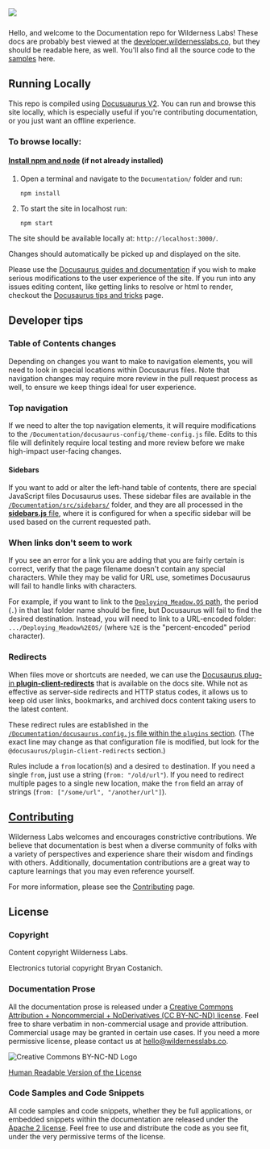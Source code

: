 <img src="Design/banner.jpg" style="margin-bottom:10px" />

Hello, and welcome to the Documentation repo for Wilderness Labs! These docs are probably best viewed at the [developer.wildernesslabs.co](http://developer.wildernesslabs.co), but they should be readable here, as well. You'll also find all the source code to the [samples](samples/) here.

## Running Locally

This repo is compiled using [Docusuaurus V2](https://docusaurus.io/docs/2.x). You can run and browse this site locally, which is especially useful if you're contributing documentation, or you just want an offline experience.

### To browse locally:

#### [Install npm and node](https://docs.npmjs.com/downloading-and-installing-node-js-and-npm) (if not already installed)

1. Open a terminal and navigate to the `Documentation/` folder and run:

    ```console
    npm install
    ```

1. To start the site in localhost run:

    ```console
    npm start
    ```

The site should be available locally at: `http://localhost:3000/`.

Changes should automatically be picked up and displayed on the site.

Please use the [Docusaurus guides and documentation](https://docusaurus.io/docs/2.x) if you wish to make serious modifications to the user experience of the site. If you run into any issues editing content, like getting links to resolve or html to render, checkout the [Docusaurus tips and tricks](Contributing/docusaurus-tips) page.

## Developer tips

### Table of Contents changes

Depending on changes you want to make to navigation elements, you will need to look in special locations within Docusaurus files. Note that navigation changes may require more review in the pull request process as well, to ensure we keep things ideal for user experience.

### Top navigation

If we need to alter the top navigation elements, it will require modifications to the `/Documentation/docusaurus-config/theme-config.js` file. Edits to this file will definitely require local testing and more review before we make high-impact user-facing changes.

#### Sidebars

If you want to add or alter the left-hand table of contents, there are special JavaScript files Docusaurus uses. These sidebar files are available in the [`/Documentation/src/sidebars/`](https://github.com/WildernessLabs/Documentation/tree/main/src/sidebars) folder, and they are all processed in the [**sidebars.js** file](https://github.com/WildernessLabs/Documentation/blob/main/src/sidebars/sidebars.js), where it is configured for when a specific sidebar will be used based on the current requested path.

### When links don't seem to work

If you see an error for a link you are adding that you are fairly certain is correct, verify that the page filename doesn't contain any special characters. While they may be valid for URL use, sometimes Docusaurus will fail to handle links with characters.

For example, if you want to link to the [`Deploying_Meadow.OS` path](https://developer.wildernesslabs.co/Meadow/Getting_Started/Deploying_Meadow.OS/), the period (`.`) in that last folder name should be fine, but Docusaurus will fail to find the desired destination. Instead, you will need to link to a URL-encoded folder: `.../Deploying_Meadow%2EOS/` (where `%2E` is the "percent-encoded" period character).

### Redirects

When files move or shortcuts are needed, we can use the [Docusaurus plug-in **plugin-client-redirects**](https://docusaurus.io/docs/api/plugins/@docusaurus/plugin-client-redirects/) that is available on the docs site. While not as effective as server-side redirects and HTTP status codes, it allows us to keep old user links, bookmarks, and archived docs content taking users to the latest content.

These redirect rules are established in the [`/Documentation/docusaurus.config.js` file within the `plugins` section](https://github.com/WildernessLabs/Documentation/blob/main/docusaurus.config.js#L52). (The exact line may change as that configuration file is modified, but look for the `@docusaurus/plugin-client-redirects` section.)

Rules include a `from` location(s) and a desired `to` destination. If you need a single `from`, just use a string (`from: "/old/url"`). If you need to redirect multiple pages to a single new location, make the `from` field an array of strings (`from: ["/some/url", "/another/url"]`).

## [Contributing](Contributing)

Wilderness Labs welcomes and encourages constrictive contributions. We believe that documentation is best when a diverse community of folks with a variety of perspectives and experience share their wisdom and findings with others. Additionally, documentation contributions are a great way to capture learnings that you may even reference yourself.

For more information, please see the [Contributing](Contributing) page.

## License

### Copyright

Content copyright Wilderness Labs.

Electronics tutorial copyright Bryan Costanich.

### Documentation Prose

All the documentation prose is released under a [Creative Commons
Attribution + Noncommercial + NoDerivatives (CC BY-NC-ND) license](Licenses/CreativeCommons_BY_NC_ND.md). Feel free to share verbatim in non-commercial usage and provide attribution. Commercial usage may be granted in certain use cases. If you need a more permissive license, please contact us at [hello@wildernesslabs.co](mailto:hello@wildernesslabs.co).

![Creative Commons BY-NC-ND Logo](Licenses/Cc-by-nc-nd_icon.png)

[Human Readable Version of the License](https://creativecommons.org/licenses/by-nc-nd/4.0/)

### Code Samples and Code Snippets

All code samples and code snippets, whether they be full applications, or embedded snippets within the documentation are released under the [Apache 2 license](Licenses/Apache2_License.md). Feel free to use and distribute the code as you see fit, under the very permissive terms of the license.

